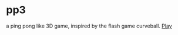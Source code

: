 pp3
===

a ping pong like 3D game, inspired by the flash game curveball.
<a href=http://robinwkt.github.io/pp3/build > Play </a> 
